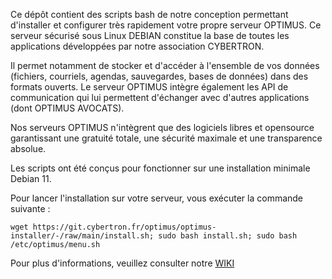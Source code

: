 Ce dépôt contient des scripts bash de notre conception permettant d'installer et configurer très rapidement votre propre serveur OPTIMUS. Ce serveur sécurisé sous Linux DEBIAN constitue la base de toutes les applications développées par notre association CYBERTRON. 

Il permet notamment de stocker et d'accéder à l'ensemble de vos données (fichiers, courriels, agendas, sauvegardes, bases de données) dans des formats ouverts. Le serveur OPTIMUS intègre également les API de communication qui lui permettent d'échanger avec d'autres applications (dont OPTIMUS AVOCATS).

Nos serveurs OPTIMUS n'intègrent que des logiciels libres et opensource garantissant une gratuité totale, une sécurité maximale et une transparence absolue.

Les scripts ont été conçus pour fonctionner sur une installation minimale Debian 11.

Pour lancer l'installation sur votre serveur, vous exécuter la commande suivante :

`wget https://git.cybertron.fr/optimus/optimus-installer/-/raw/main/install.sh; sudo bash install.sh; sudo bash /etc/optimus/menu.sh`

Pour plus d'informations, veuillez consulter notre [WIKI](https://wiki.cybertron.fr)
